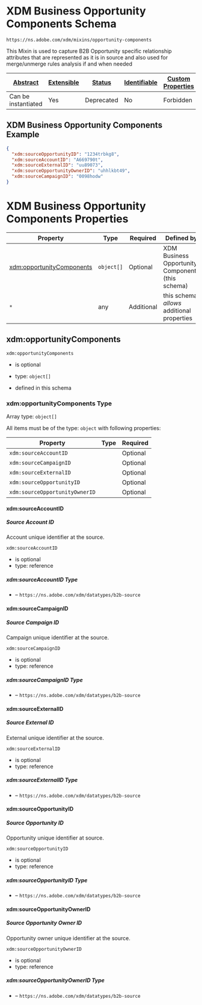 
# XDM Business Opportunity Components Schema

```
https://ns.adobe.com/xdm/mixins/opportunity-components
```

This Mixin is used to capture B2B Opportunity specific relationship attributes that are represented as it is in source and also used for merge/unmerge rules analysis if and when needed 

| [Abstract](../../../abstract.md) | [Extensible](../../../extensions.md) | [Status](../../../status.md) | [Identifiable](../../../id.md) | [Custom Properties](../../../extensions.md) | [Additional Properties](../../../extensions.md) | Defined In |
|----------------------------------|--------------------------------------|------------------------------|--------------------------------|---------------------------------------------|-------------------------------------------------|------------|
| Can be instantiated | Yes | Deprecated | No | Forbidden | Permitted | [mixins/opportunity/opportunity-components.schema.json](mixins/opportunity/opportunity-components.schema.json) |

## XDM Business Opportunity Components Example
```json
{
  "xdm:sourceOpportunityID": "1234trbkg8",
  "xdm:sourceAccountID": "A669790t",
  "xdm:sourceExternalID": "uu89073",
  "xdm:sourceOpportunityOwnerID": "uhhlkbt49",
  "xdm:sourceCampaignID": "0098hodw"
}
```

# XDM Business Opportunity Components Properties

| Property | Type | Required | Defined by |
|----------|------|----------|------------|
| [xdm:opportunityComponents](#xdmopportunitycomponents) | `object[]` | Optional | XDM Business Opportunity Components (this schema) |
| `*` | any | Additional | this schema *allows* additional properties |

## xdm:opportunityComponents


`xdm:opportunityComponents`
* is optional
* type: `object[]`

* defined in this schema

### xdm:opportunityComponents Type


Array type: `object[]`

All items must be of the type:
`object` with following properties:


| Property | Type | Required |
|----------|------|----------|
| `xdm:sourceAccountID`|  | Optional |
| `xdm:sourceCampaignID`|  | Optional |
| `xdm:sourceExternalID`|  | Optional |
| `xdm:sourceOpportunityID`|  | Optional |
| `xdm:sourceOpportunityOwnerID`|  | Optional |



#### xdm:sourceAccountID
##### Source Account ID

Account unique identifier at the source.

`xdm:sourceAccountID`
* is optional
* type: reference

##### xdm:sourceAccountID Type


* []() – `https://ns.adobe.com/xdm/datatypes/b2b-source`







#### xdm:sourceCampaignID
##### Source Campaign ID

Campaign unique identifier at the source.

`xdm:sourceCampaignID`
* is optional
* type: reference

##### xdm:sourceCampaignID Type


* []() – `https://ns.adobe.com/xdm/datatypes/b2b-source`







#### xdm:sourceExternalID
##### Source External ID

External unique identifier at the source.

`xdm:sourceExternalID`
* is optional
* type: reference

##### xdm:sourceExternalID Type


* []() – `https://ns.adobe.com/xdm/datatypes/b2b-source`







#### xdm:sourceOpportunityID
##### Source Opportunity ID

Opportunity unique identifier at source.

`xdm:sourceOpportunityID`
* is optional
* type: reference

##### xdm:sourceOpportunityID Type


* []() – `https://ns.adobe.com/xdm/datatypes/b2b-source`







#### xdm:sourceOpportunityOwnerID
##### Source Opportunity Owner ID

Opportunity owner unique identifier at the source.

`xdm:sourceOpportunityOwnerID`
* is optional
* type: reference

##### xdm:sourceOpportunityOwnerID Type


* []() – `https://ns.adobe.com/xdm/datatypes/b2b-source`











